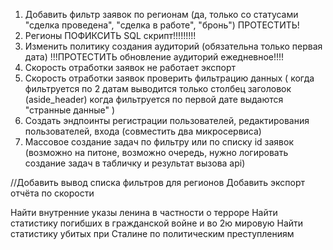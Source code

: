 1) Добавить фильтр заявок по регионам 
    (да, только со статусами "сделка проведена", "сделка в работе", "бронь") ПРОТЕСТИТЬ!
2) Регионы ПОФИКСИТЬ SQL скрипт!!!!!!!!!
3) Изменить политику создания аудиторий (обязательна только первая дата) !!!ПРОТЕСТИТЬ обновление аудиторий ежедневное!!!!
4) Скорость отработки заявок не работает экспорт
5) Скорость отработки заявок проверить фильтрацию данных (
    когда фильтруется по 2 датам выводится только столбец заголовок (aside_header) 
    когда фильтруется по первой дате выдаются "странные данные"
    )
6) Создать эндпоинты регистрации пользователей, редактирования пользователей,
    входа (совместить два микросервиса)
7) Массовое создание задач по фильтру или по списку id заявок
    (возможно на питоне, возможно очередь, нужно логировать создание задач в табличку и результат вызова api)

//Добавить вывод списка фильтров для регионов
Добавить экспорт отчёта по скорости 

Найти внутренние указы ленина в частности о терроре
Найти статистику погибших в гражданской войне и во 2ю мировую
Найти статистику убитых при Сталине по политическим преступлениям